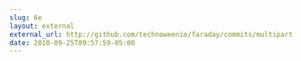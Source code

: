 ```yaml
---
slug: 6e
layout: external
external_url: http://github.com/technoweenie/faraday/commits/multipart
date: 2010-09-25T09:57:59-05:00
---
```

